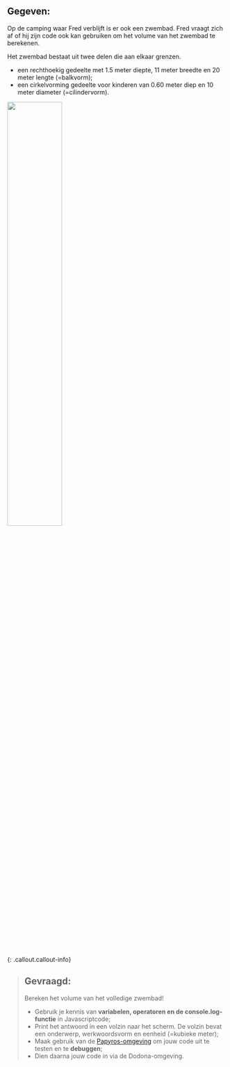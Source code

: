 ## Gegeven:

Op de camping waar Fred verblijft is er ook een zwembad. Fred vraagt zich af of hij zijn code ook kan gebruiken om het volume
van het zwembad te berekenen. 

Het zwembad bestaat uit twee delen die aan elkaar grenzen. 
* een rechthoekig gedeelte met 1.5 meter diepte, 11 meter breedte en 20 meter lengte (=balkvorm);
* een cirkelvorming gedeelte voor kinderen van 0.60 meter diep en 10 meter diameter (=cilindervorm). 

<img src="https://images.pexels.com/photos/6858673/pexels-photo-6858673.jpeg?auto=compress&cs=tinysrgb&w=1260&h=750&dpr=1" width="50%"/>

{: .callout.callout-info}
> ## Gevraagd:
> Bereken het volume van het volledige zwembad! 
> * Gebruik je kennis van **variabelen, operatoren en de console.log-functie** in Javascriptcode;
> * Print het antwoord in een volzin naar het scherm. De volzin bevat een onderwerp, werkwoordsvorm en eenheid (=kubieke meter); 
> * Maak gebruik van de [Papyros-omgeving](https://papyros.dodona.be/?locale=nl&language=JavaScript) om jouw code uit te testen en te **debuggen**; 
> * Dien daarna jouw code in via de Dodona-omgeving. 
